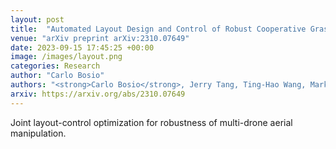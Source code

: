 ```yaml
---
layout: post
title:  "Automated Layout Design and Control of Robust Cooperative Grasped-Load Aerial Transportation Systems"
venue: "arXiv preprint arXiv:2310.07649"
date: 2023-09-15 17:45:25 +00:00
image: /images/layout.png
categories: Research
author: "Carlo Bosio"
authors: "<strong>Carlo Bosio</strong>, Jerry Tang, Ting-Hao Wang, Mark W. Mueller"
arxiv: https://arxiv.org/abs/2310.07649
---
```

Joint layout-control optimization for robustness of multi-drone aerial manipulation.